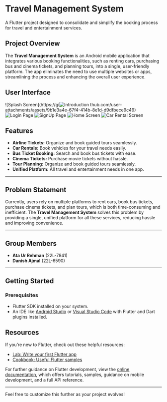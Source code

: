 # Travel Management System  

A Flutter project designed to consolidate and simplify the booking process for travel and entertainment services.

## Project Overview  
The **Travel Management System** is an Android mobile application that integrates various booking functionalities, such as renting cars, purchasing bus and cinema tickets, and planning tours, into a single, user-friendly platform. The app eliminates the need to use multiple websites or apps, streamlining the process and enhancing the overall user experience.  

## User Interface

![Splash Screen](https://gi![Introduction](https://github.com/user-attachments/assets/8ff8314b-fb83-4123-992b-07f4118df3f9)
thub.com/user-attachments/assets/9b1e3a4e-67f4-414b-8e1d-d9dfbece9c49)
![Login Page](https://github.com/user-attachments/assets/958fba68-0e4a-4687-b1b7-a034159ecbd2)
![SignUp Page](https://github.com/user-attachments/assets/d894ea01-4b45-4626-9df4-fe51a3d01e20)
![Home Screen](https://github.com/user-attachments/assets/e0aa3eaa-04c7-41a9-a8dd-aa177788ad12)
![Car Rental Screen](https://github.com/user-attachments/assets/95a54155-de74-4fc3-b283-75d71e9949c6)

## Features  
- **Airline Tickets:** Organize and book guided tours seamlessly.  
- **Car Rentals:** Book vehicles for your travel needs easily.  
- **Bus Ticket Booking:** Search and book bus tickets with ease.  
- **Cinema Tickets:** Purchase movie tickets without hassle.  
- **Tour Planning:** Organize and book guided tours seamlessly.
- **Unified Platform:** All travel and entertainment needs in one app.  

---

## Problem Statement  

Currently, users rely on multiple platforms to rent cars, book bus tickets, purchase cinema tickets, and plan tours, which is both time-consuming and inefficient. The **Travel Management System** solves this problem by providing a single, unified platform for all these services, reducing hassle and improving convenience.

---

## Group Members  
- **Ata Ur Rehman** (22L-7841)  
- **Danish Ajmal** (22L-6590)   

---

## Getting Started  

### Prerequisites  
- Flutter SDK installed on your system.  
- An IDE like [Android Studio](https://developer.android.com/studio) or [Visual Studio Code](https://code.visualstudio.com/) with Flutter and Dart plugins installed.

## Resources  
If you’re new to Flutter, check out these helpful resources:  
- [Lab: Write your first Flutter app](https://docs.flutter.dev/get-started/codelab)  
- [Cookbook: Useful Flutter samples](https://docs.flutter.dev/cookbook)  

For further guidance on Flutter development, view the [online documentation](https://docs.flutter.dev/), which offers tutorials, samples, guidance on mobile development, and a full API reference.  

--- 

Feel free to customize this further as your project evolves!
